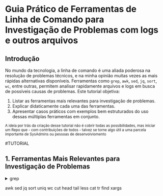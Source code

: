 # Guia Prático de Ferramentas de Linha de Comando para Investigação de Problemas com logs e outros arquivos
## Introdução
No mundo da tecnologia, a linha de comando é uma aliada poderosa na resolução de problemas técnicos, e na minha opinião muitas vezes as mais rápidas alternativas disponíveis. Ferramentas como `grep`, `awk`, `sed`, `jq`, `sort`, `wc`, entre outras, permitem analisar rapidamente arquivos e logs em busca de possíveis causas de problemas. Este tutorial objetiva:

1. Listar as ferramentas mais relevantes para investigação de problemas.
2. Explicar didaticamente cada uma das ferramentas.
3. Apresentar casos práticos com exemplos bem estruturados do uso dessas múltiplas ferramentas em conjunto.

<sub>A ideia por trás da criação desse tutorial não é cobrir todas as possibilidades, mas iniciar um Repo que - com contribuições de todos - talvez se torne algo útil a uma parcela importante de SysAdmins ou pessoas de desenvolviomento</sub>

#TUTORIAL
## 1. Ferramentas Mais Relevantes para Investigação de Problemas
<details>
<summary>grep</summary>
</details>

awk
sed
jq
sort
uniq
wc
cut
head
tail
less
cat
tr
find
xargs

